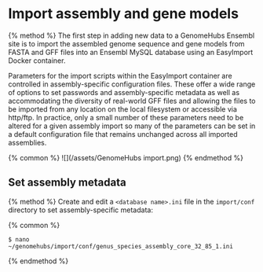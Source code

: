 # Import assembly and gene models

{% method %}
The first step in adding new data to a GenomeHubs Ensembl site is to import the assembled genome sequence and gene models from FASTA and GFF files into an Ensembl MySQL database using an EasyImport Docker container.

Parameters for the import scripts within the EasyImport container are controlled in assembly-specific configuration files. These offer a wide range of options to set passwords and assembly-specific metadata as well as accommodating the diversity of real-world GFF files and allowing the files to be imported from any location on the local filesystem or accessible via http/ftp. In practice, only a small number of these parameters need to be altered for a given assembly import so many of the parameters can be set in a default configuration file that remains unchanged across all imported assemblies.

{% common %}
![](/assets/GenomeHubs import.png)
{% endmethod %}


## Set assembly metadata

{% method %}
Create and edit a `<database name>.ini` file in the `import/conf` directory to set assembly-specific metadata:

{% common %}
```
$ nano ~/genomehubs/import/conf/genus_species_assembly_core_32_85_1.ini

```

{% endmethod %}



